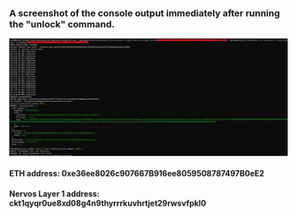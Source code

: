 
### A screenshot of the console output immediately after running the "unlock" command.
![task-10](task-10.jpg)

 
#### ETH address: 0xe36ee8026c907667B916ee8059508787497B0eE2

#### Nervos Layer 1 address: ckt1qyqr0ue8xd08g4n9thyrrrkuvhrtjet29rwsvfpkl0

